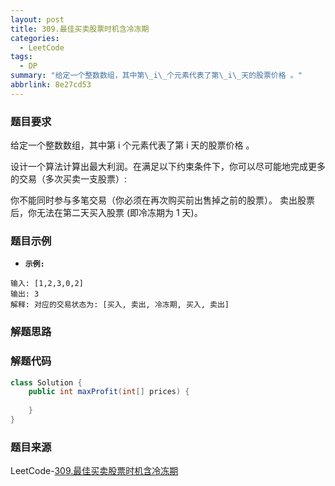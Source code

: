 ```yaml
---
layout: post
title: 309.最佳买卖股票时机含冷冻期
categories:
  - LeetCode
tags:
  - DP
summary: "给定一个整数数组，其中第\_i\_个元素代表了第\_i\_天的股票价格 。​"
abbrlink: 8e27cd53
---
```


### 题目要求
给定一个整数数组，其中第 i 个元素代表了第 i 天的股票价格 。​

设计一个算法计算出最大利润。在满足以下约束条件下，你可以尽可能地完成更多的交易（多次买卖一支股票）:

你不能同时参与多笔交易（你必须在再次购买前出售掉之前的股票）。
卖出股票后，你无法在第二天买入股票 (即冷冻期为 1 天)。

### 题目示例
- **`示例:`**  
```
输入: [1,2,3,0,2]
输出: 3 
解释: 对应的交易状态为: [买入, 卖出, 冷冻期, 买入, 卖出]
```


### 解题思路



### 解题代码
```java
class Solution {
    public int maxProfit(int[] prices) {
        
    }
}
```



### 题目来源
LeetCode-[309.最佳买卖股票时机含冷冻期](https://leetcode-cn.com/problems/best-time-to-buy-and-sell-stock-with-cooldown/)
